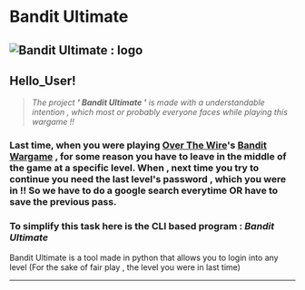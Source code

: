 # Bandit Ultimate

![Bandit Ultimate : logo]()
---

## Hello_User!

> *The project **' Bandit Ultimate '** is made with a understandable intention , which most or probably everyone faces while playing this wargame !!*

### Last time, when you were playing [Over The Wire](https://overthewire.org/)'s [Bandit Wargame](https://overthewire.org/wargames/bandit/) , for some reason you have to leave in the middle of the game at a specific level. When , next time you try to continue you need the last level's password , which you were in !! So we have to do a google search everytime OR have to save the previous pass.

### To simplify this task here is the CLI based program : *Bandit Ultimate*

Bandit Ultimate is a tool made in python that allows you to login into any level (For the sake of fair play , the level you were in last time)

---

